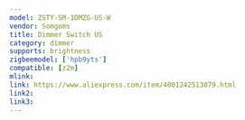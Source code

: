 ```yaml
---
model: ZSTY-SM-1DMZG-US-W
vendor: Somgoms
title: Dimmer Switch US
category: dimmer
supports: brightness
zigbeemodel: ['hpb9yts']
compatible: [z2m]
mlink: 
link: https://www.aliexpress.com/item/4001242513879.html
link2: 
link3: 
---
```


